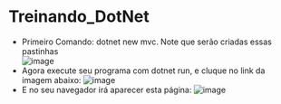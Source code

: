 # Treinando_DotNet

- Primeiro Comando: dotnet new mvc. Note que serão criadas essas pastinhas <br>
 ![image](https://user-images.githubusercontent.com/47541659/155630498-536f052d-db50-4d44-b564-7ecd271d0b32.png)
 - Agora execute seu programa com dotnet run, e cluque no link da imagem abaixo:
 ![image](https://user-images.githubusercontent.com/47541659/155630652-06434728-ca05-4346-95b6-29774f67988d.png)
- E no seu navegador irá aparecer esta página:
![image](https://user-images.githubusercontent.com/47541659/155630774-435a9f12-d6ef-4c9b-a743-5dc660c43cde.png)


